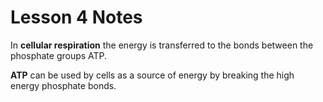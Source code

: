 # Lesson 4 Notes

In **cellular respiration** the energy is transferred to the bonds between the phosphate groups ATP.

**ATP** can be used by cells as a source of energy by breaking the high energy phosphate bonds.  
